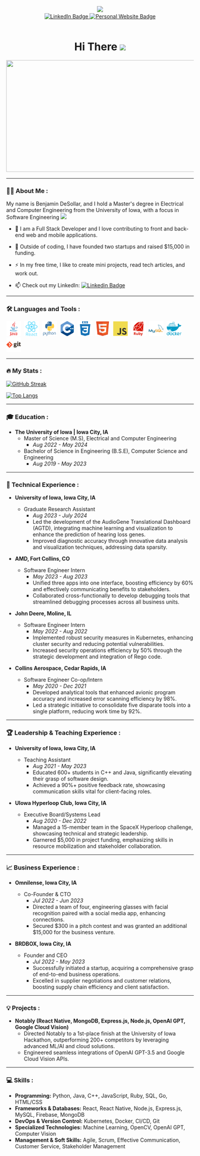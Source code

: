 <div id="header" align="center">
  <img src="https://media.giphy.com/media/M9gbBd9nbDrOTu1Mqx/giphy.gif" width="100"/>
  <div id="badges">
    <a href="https://www.linkedin.com/in/ben-desollar/">
      <img src="https://img.shields.io/badge/LinkedIn-blue?style=sociale&logo=linkedin&logoColor=white" alt="LinkedIn Badge"/>
    <a href="https://bdesollar.github.io/">
      <img src="https://img.shields.io/badge/Personal%20Website--blue?style=social&logo=github" alt="Personal Website Badge"/>
    </a>
  </div>
  <img src="https://komarev.com/ghpvc/?username=bdesollar&style=flat-square&color=blue" alt=""/>
  <h1> Hi There <img src="https://media.giphy.com/media/hvRJCLFzcasrR4ia7z/giphy.gif" width="30px"/></h1>
  <div align="center">
    <img src="https://media.giphy.com/media/dWesBcTLavkZuG35MI/giphy.gif" width="600" height="300"/>
  </div>
</div>
  
---

### :man_technologist: About Me :
My name is Benjamin DeSollar, and I hold a Master's degree in Electrical and Computer Engineering from the University of Iowa, with a focus in Software Engineering <img src="https://media.giphy.com/media/WUlplcMpOCEmTGBtBW/giphy.gif" width="30">
- :telescope: I am a Full Stack Developer and I love contributing to front and back-end web and mobile applications.

- 💼 Outside of coding, I have founded two startups and raised $15,000 in funding.

- :zap: In my free time, I like to create mini projects, read tech articles, and work out.

- :mailbox: Check out my LinkedIn: [![Linkedin Badge](https://img.shields.io/badge/-LinkedIn-blue?style=flat&logo=Linkedin&logoColor=white)](https://www.linkedin.com/in/ben-desollar/)

---

### :hammer_and_wrench: Languages and Tools :
<div>
  <img src="https://github.com/devicons/devicon/blob/master/icons/java/java-original-wordmark.svg" title="Java" alt="Java" width="40" height="40"/>&nbsp;
  <img src="https://github.com/devicons/devicon/blob/master/icons/react/react-original-wordmark.svg" title="React" alt="React" width="40" height="40"/>&nbsp;
  <img src="https://github.com/devicons/devicon/blob/master/icons/python/python-original-wordmark.svg" title="Python" alt="Python" width="40" height="40"/>&nbsp;
  <img src="https://github.com/devicons/devicon/blob/master/icons/cplusplus/cplusplus-original.svg" title="C++" alt="C++" width="40" height="40"/>&nbsp;
  <img src="https://github.com/devicons/devicon/blob/master/icons/css3/css3-plain-wordmark.svg" title="CSS3" alt="CSS" width="40" height="40"/>&nbsp;
  <img src="https://github.com/devicons/devicon/blob/master/icons/html5/html5-original.svg" title="HTML5" alt="HTML" width="40" height="40"/>&nbsp;
  <img src="https://github.com/devicons/devicon/blob/master/icons/javascript/javascript-original.svg" title="JavaScript" alt="JavaScript" width="40" height="40"/>&nbsp;
  <img src="https://github.com/devicons/devicon/blob/master/icons/ruby/ruby-plain-wordmark.svg" title="Ruby" alt="Ruby" width="40" height="40"/>&nbsp;
  <img src="https://github.com/devicons/devicon/blob/master/icons/mysql/mysql-original-wordmark.svg" title="MySQL"  alt="MySQL" width="40" height="40"/>&nbsp;
  <img src="https://github.com/devicons/devicon/blob/master/icons/docker/docker-plain-wordmark.svg" title="Docker" alt="Docker" width="40" height="40"/>&nbsp;
  <img src="https://github.com/devicons/devicon/blob/master/icons/git/git-original-wordmark.svg" title="Git" **alt="Git" width="40" height="40"/>
</div>
  
---

### :fire: My Stats :
[![GitHub Streak](http://github-readme-streak-stats.herokuapp.com?user=bdesollar&theme=dark&background=000000)](https://git.io/streak-stats)

[![Top Langs](https://github-readme-stats.vercel.app/api/top-langs/?username=bdesollar&count_private=true&hide=html,jupyter_notebook&langs_count=8&layout=compact&theme=vision-friendly-dark)](https://github.com/anuraghazra/github-readme-stats)

---

### :mortar_board: Education :
- **The University of Iowa | Iowa City, IA**
  - Master of Science (M.S), Electrical and Computer Engineering
    - *Aug 2022 - May 2024*
  - Bachelor of Science in Engineering (B.S.E), Computer Science and Engineering
    - *Aug 2019 - May 2023*

---

### :briefcase: Technical Experience :
- **University of Iowa, Iowa City, IA**
  - Graduate Research Assistant
    - *Aug 2023 - July 2024*
    - Led the development of the AudioGene Translational Dashboard (AGTD), integrating machine learning and visualization to enhance the prediction of hearing loss genes.
    - Improved diagnostic accuracy through innovative data analysis and visualization techniques, addressing data sparsity.

- **AMD, Fort Collins, CO**
  - Software Engineer Intern
    - *May 2023 - Aug 2023*
    - Unified three apps into one interface, boosting efficiency by 60% and effectively communicating benefits to stakeholders.
    - Collaborated cross-functionally to develop debugging tools that streamlined debugging processes across all business units.

- **John Deere, Moline, IL**
  - Software Engineer Intern
    - *May 2022 - Aug 2022*
    - Implemented robust security measures in Kubernetes, enhancing cluster security and reducing potential vulnerabilities.
    - Increased security operations efficiency by 50% through the strategic development and integration of Rego code.

- **Collins Aerospace, Cedar Rapids, IA**
  - Software Engineer Co-op/Intern
    - *May 2020 - Dec 2021*
    - Developed analytical tools that enhanced avionic program accuracy and increased error scanning efficiency by 98%.
    - Led a strategic initiative to consolidate five disparate tools into a single platform, reducing work time by 92%.

---

### :trophy: Leadership & Teaching Experience :
- **University of Iowa, Iowa City, IA**
  - Teaching Assistant
    - *Aug 2021 - May 2023*
    - Educated 600+ students in C++ and Java, significantly elevating their grasp of software design.
    - Achieved a 90%+ positive feedback rate, showcasing communication skills vital for client-facing roles.

- **UIowa Hyperloop Club, Iowa City, IA**
  - Executive Board/Systems Lead
    - *Aug 2020 - Dec 2022*
    - Managed a 15-member team in the SpaceX Hyperloop challenge, showcasing technical and strategic leadership.
    - Garnered $5,000 in project funding, emphasizing skills in resource mobilization and stakeholder collaboration.

---

### :chart_with_upwards_trend: Business Experience :
- **Omnilense, Iowa City, IA**
  - Co-Founder & CTO
    - *Jul 2022 - Jun 2023*
    - Directed a team of four, engineering glasses with facial recognition paired with a social media app, enhancing connections.
    - Secured $300 in a pitch contest and was granted an additional $15,000 for the business venture.

- **BRDBOX, Iowa City, IA**
  - Founder and CEO
    - *Jul 2022 - May 2023*
    - Successfully initiated a startup, acquiring a comprehensive grasp of end-to-end business operations.
    - Excelled in supplier negotiations and customer relations, boosting supply chain efficiency and client satisfaction.

---

### :bulb: Projects :
- **Notably (React Native, MongoDB, Express.js, Node.js, OpenAI GPT, Google Cloud Vision)**
  - Directed Notably to a 1st-place finish at the University of Iowa Hackathon, outperforming 200+ competitors by leveraging advanced ML/AI and cloud solutions.
  - Engineered seamless integrations of OpenAI GPT-3.5 and Google Cloud Vision APIs.

---

### :computer: Skills :
- **Programming:** Python, Java, C++, JavaScript, Ruby, SQL, Go, HTML/CSS
- **Frameworks & Databases:** React, React Native, Node.js, Express.js, MySQL, Firebase, MongoDB
- **DevOps & Version Control:** Kubernetes, Docker, CI/CD, Git
- **Specialized Technologies:** Machine Learning, OpenCV, OpenAI GPT, Computer Vision
- **Management & Soft Skills:** Agile, Scrum, Effective Communication, Customer Service, Stakeholder Management
